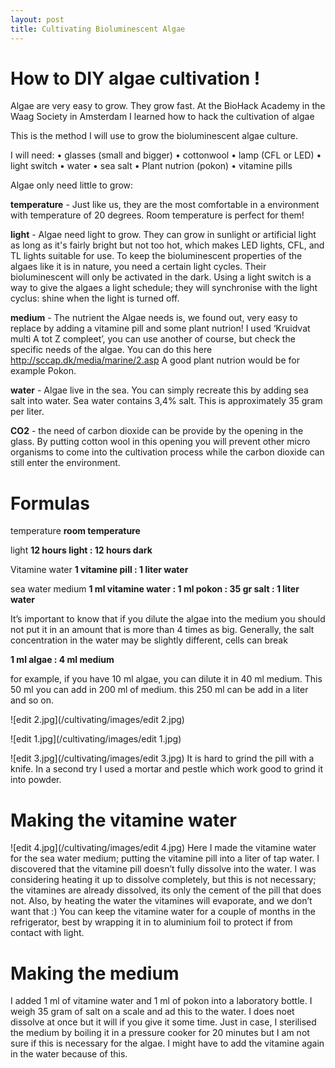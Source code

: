 ```yaml
---
layout: post
title: Cultivating Bioluminescent Algae 
---
```


# How to DIY algae cultivation !

Algae are very easy to grow. They grow fast. At the BioHack Academy in the Waag Society in Amsterdam I learned how to hack the cultivation of algae

This is the method I will use to grow the bioluminescent algae culture.

I will need:
•	glasses (small and bigger)
•	cottonwool
•	lamp (CFL or LED)
•	light switch
•	water
•	sea salt
•	Plant nutrion (pokon)
•	vitamine pills

Algae only need little to grow:

**temperature** - Just like us, they are the most comfortable in a environment with temperature of 20 degrees. Room temperature is perfect for them!

**light** - Algae need light to grow. They can grow in sunlight or artificial light as long as it's fairly bright but not too hot, which makes LED lights, CFL, and TL lights suitable for use. To keep the bioluminescent properties of the algaes like it is in nature, you need a certain light cycles. Their bioluminescent will only be activated in the dark. Using a light switch is a way to give the algaes a light schedule; they will synchronise with the light cyclus: shine when the light is turned off. 

**medium** - The nutrient the Algae needs is, we found out, very easy to replace by adding a vitamine pill and some plant nutrion! I used ‘Kruidvat multi A tot Z compleet’, you can use another of course, but check the specific needs of the algae. You can do this here http://sccap.dk/media/marine/2.asp
A good plant nutrion would be for example Pokon.

**water** - Algae live in the sea. You can simply recreate this by adding sea salt into water. Sea water contains 3,4% salt. This is approximately 35 gram per liter.

**CO2** - the need of carbon dioxide can be provide by the opening in the glass. By putting cotton wool in this opening you will prevent other micro organisms to come into the cultivation process while the carbon dioxide can still enter the environment.

# Formulas

temperature
**room temperature**

light
**12 hours light : 12 hours dark**

Vitamine water
**1 vitamine pill : 1 liter water**

sea water medium
**1 ml vitamine water : 1 ml pokon : 35 gr salt : 1 liter water**



It’s important to know that if you dilute the algae into the medium you should not put it in an amount that is more than 4 times as big. Generally, the salt concentration in the water may be slightly different, cells can break 

**1 ml algae : 4 ml medium**

for example, if you have 10 ml algae, you can dilute it in 40 ml medium. This 50 ml you can add in 200 ml of medium. this 250 ml can be add in a liter and so on.


![edit 2.jpg](/cultivating/images/edit 2.jpg)

![edit 1.jpg](/cultivating/images/edit 1.jpg)

![edit 3.jpg](/cultivating/images/edit 3.jpg)
It is hard to grind the pill with a knife. In a second try I used a mortar and pestle which work good to grind it into powder.

# Making the vitamine water

![edit 4.jpg](/cultivating/images/edit 4.jpg)
Here I made the vitamine water for the sea water medium; putting the vitamine pill into a liter of tap water. 
I discovered that the vitamine pill doesn’t fully dissolve into the water. I was considering heating it up to dissolve completely, but this is not necessary; the vitamines are already dissolved, its only the cement of the pill that does not. Also, by heating the water the vitamines will evaporate, and we don’t want that :)
You can keep the vitamine water for a couple of months in the refrigerator, best by wrapping it in to aluminium foil to protect if from contact with light. 

# Making the medium

I added 1 ml of vitamine water and 1 ml of pokon into a laboratory bottle. I weigh 35 gram of salt on a scale and ad this to the water. I does noet dissolve at once but it will if you give it some time. 
Just in case, I sterilised the medium by boiling it in a pressure cooker for 20 minutes but I am not sure if this is necessary for the algae. I might have to add the vitamine again in the water because of this.


